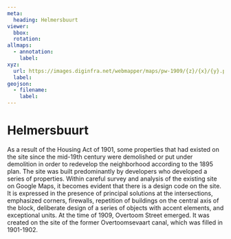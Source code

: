 ```yaml
---
meta:
  heading: Helmersbuurt
viewer:
  bbox: 
  rotation:
allmaps:
  - annotation:
    label: 
xyz: 
  url: https://images.diginfra.net/webmapper/maps/pw-1909/{z}/{x}/{y}.png
  label: 
geojson: 
  - filename: 
    label:
---
```

# Helmersbuurt
As a result of the Housing Act of 1901, some properties that had existed on the site since the mid-19th century were demolished or put under demolition in order to redevelop the neighborhood according to the 1895 plan. The site was built predominantly by developers who developed a series of properties. Within careful survey and analysis of the existing site on Google Maps, it becomes evident that there is a design code on the site. It is expressed in the presence of principal solutions at the intersections, emphasized corners, firewalls, repetition of buildings on the central axis of the block, deliberate design of a series of objects with accent elements, and exceptional units. At the time of 1909, Overtoom Street emerged. It was created on the site of the former Overtoomsevaart canal, which was filled in 1901-1902.